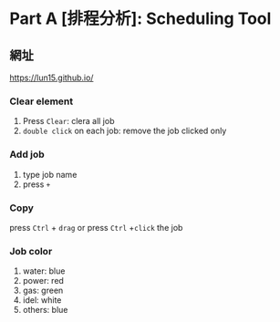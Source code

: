 # Part A [排程分析]: Scheduling Tool

## 網址
https://lun15.github.io/

### Clear element
1. Press  `Clear`: clera all job
2. `double click` on each job: remove the job clicked only


### Add job
1. type job name
2. press `+`

### Copy
press `Ctrl` + `drag` or press `Ctrl` +`click` the job

### Job color
1. water: blue
2. power: red
3. gas: green
4. idel: white
5. others: blue
